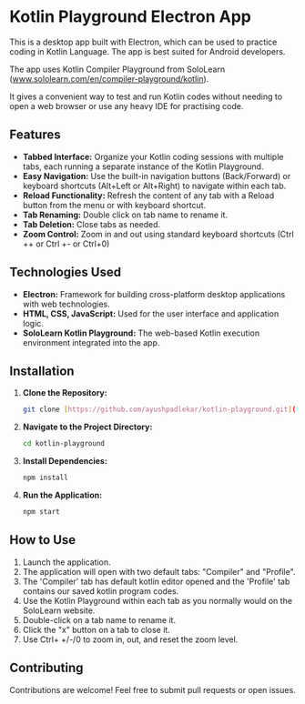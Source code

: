 # Kotlin Playground Electron App

This is a desktop app built with Electron, which can be used to practice coding in Kotlin Language. The app is best suited for Android developers.

The app uses Kotlin Compiler Playground from SoloLearn (www.sololearn.com/en/compiler-playground/kotlin). 

It gives a convenient way to test and run Kotlin codes without needing to open a web browser or use any heavy IDE for practising code.

## Features

*   **Tabbed Interface:**  Organize your Kotlin coding sessions with multiple tabs, each running a separate instance of the Kotlin Playground.
*   **Easy Navigation:** Use the built-in navigation buttons (Back/Forward) or keyboard shortcuts (Alt+Left or Alt+Right) to navigate within each tab.
*   **Reload Functionality:** Refresh the content of any tab with a Reload button from the menu or with keyboard shortcut.
*   **Tab Renaming:** Double click on tab name to rename it.
*   **Tab Deletion:** Close tabs as needed.
*   **Zoom Control:** Zoom in and out using standard keyboard shortcuts (Ctrl ++ or Ctrl +- or Ctrl+0)

## Technologies Used

*   **Electron:** Framework for building cross-platform desktop applications with web technologies.
*   **HTML, CSS, JavaScript:** Used for the user interface and application logic.
*   **SoloLearn Kotlin Playground:** The web-based Kotlin execution environment integrated into the app.

## Installation

1.  **Clone the Repository:**

    ```bash
    git clone [https://github.com/ayushpadlekar/kotlin-playground.git](https://github.com/ayushpadlekar/kotlin-playground.git)
    ```

2.  **Navigate to the Project Directory:**

    ```bash
    cd kotlin-playground
    ```

3.  **Install Dependencies:**

    ```bash
    npm install
    ```

4.  **Run the Application:**

    ```bash
    npm start
    ```

## How to Use

1.  Launch the application.
2.  The application will open with two default tabs: "Compiler" and "Profile".
3.  The 'Compiler' tab has default kotlin editor opened and the 'Profile' tab contains our saved kotlin program codes.
4.  Use the Kotlin Playground within each tab as you normally would on the SoloLearn website.
7.  Double-click on a tab name to rename it.
8.  Click the "x" button on a tab to close it.
9.  Use Ctrl+ +/-/0 to zoom in, out, and reset the zoom level.


## Contributing

Contributions are welcome! Feel free to submit pull requests or open issues.
